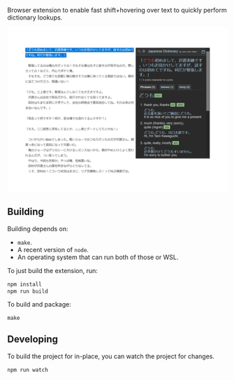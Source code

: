 Browser extension to enable fast shift+hovering over text to quickly perform
dictionary lookups.

![Shift+hovering over text to quickly perform a dictionary lookup](screencap.png)

## Building

Building depends on:
* `make`.
* A recent version of `node`.
* An operating system that can run both of those or WSL.

To just build the extension, run:

```
npm install
npm run build
```

To build and package:

```
make
```

## Developing

To build the project for in-place, you can watch the project for changes.

```
npm run watch
```
